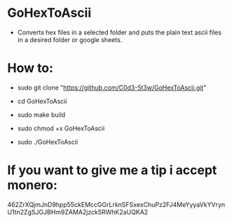 # GoHexToAscii

* Converts hex files in a selected folder and puts the plain text ascii files in a desired folder or google sheets.

# How to:

* sudo git clone "https://github.com/C0d3-5t3w/GoHexToAscii.git"

* cd GoHexToAscii

* sudo make build

* sudo chmod +x GoHexToAscii

* sudo ./GoHexToAscii

# If you want to give me a tip i accept monero:

462ZrXQjmJnD9hpp55ckEMccGGrLrknSFSxesChuPz2FJ4MeYyyaVkYVrynU1tn2ZgSJGJBHm9ZAMA2jzck5RWhK2aUQKA2


